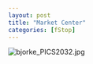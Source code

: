 ```yaml
---
layout: post
title: "Market Center"
categories: [fStop]
---
```

<img alt="bjorke_PICS2032.jpg" src="http://www.botzilla.com/blog/archives/pix/bjorke_PICS2032.jpg" class="img-responsive" border="0" />




